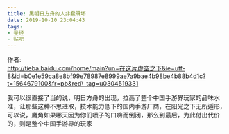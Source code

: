 ```yaml
---
title: 黑明日方舟的人非蠢既坏
date: 2019-10-10 23:04:43
tags:
- 圣经
- 贴吧
---
```


作者:  
http://tieba.baidu.com/home/main?un=在这片虚空之下&ie=utf-8&id=b0e1e59ca8e8bf99e78987e8999ae7a9bae4b98be4b88b4d1c?t=1564679100&fr=pb&red\_tag=u0304519331

我可以很直接了当的说，明日方舟的出现，拉高了整个中国手游界玩家的品味水准，让那些这种不思进取，技术能力低下的国内手游厂商，在阳光之下无所遁形，可以说，鹰角如果哪天因为你们喷子的口嗨而倒闭，那么到最后，为此付出代价的，则是整个中国手游界的玩家
